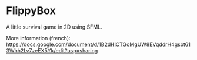 FlippyBox
=========

A little survival game in 2D using SFML.

More information (french): https://docs.google.com/document/d/1B2dHlCTGoMgUW8EVqddrH4gsot613Whh2Lv7zeEX5Yk/edit?usp=sharing
